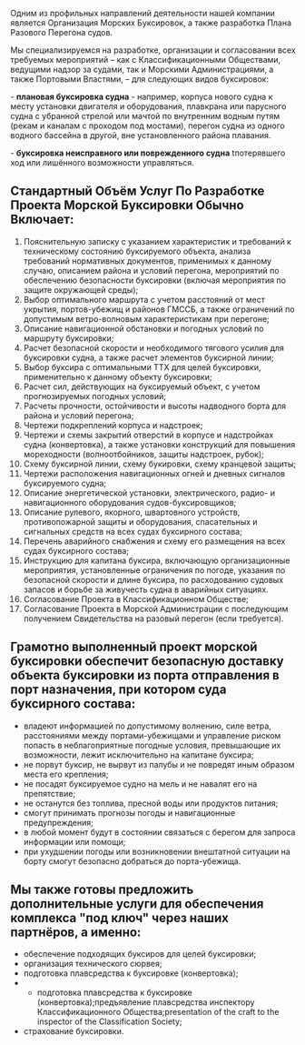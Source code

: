 Одним из профильных направлений деятельности нашей компании является Организация Морских Буксировок, а также разработка Плана Разового Перегона судов.

Мы специализируемся на разработке, организации и согласовании всех требуемых мероприятий – как с Классификационными Обществами, ведущими надзор за судами, так и Морскими Администрациями, а также Портовыми Властями, – для следующих видов буксировок:

\- **плановая буксировка судна** - например, корпуса нового судна к месту установки двигателя и оборудования, плавкрана или парусного судна с убранной стрелой или мачтой по внутренним водным путям (рекам и каналам с проходом под мостами), перегон судна из одного водного бассейна в другой, вне установленного района плавания.

\- **буксировка неисправного или поврежденного судна** tпотерявшего ход или лишённого возможности управляться.

## Стандартный Объём Услуг По Разработке Проекта Морской Буксировки Обычно Включает:

1. Пояснительную записку с указанием характеристик и требований к техническому состоянию буксируемого объекта, анализа требований нормативных документов, применимых к данному случаю, описанием района и условий перегона, мероприятий по обеспечению безопасности буксировки (включая мероприятия по защите окружающей среды);
2. Выбор оптимального маршрута с учетом расстояний от мест укрытия, портов-убежищ и районов ГМССБ, а также ограничений по допустимым ветро-волновым характеристикам при перегоне;
3. Описание навигационной обстановки и погодных условий по маршруту буксировки;
4. Расчет безопасной скорости и необходимого тягового усилия для буксировки судна, а также расчет элементов буксирной линии;
5. Выбор буксира с оптимальными ТТХ для целей буксировки, применительно к данному объекту буксировки;
6. Расчет сил, действующих на буксируемый объект, с учетом прогнозируемых погодных условий;
7. Расчеты прочности, остойчивости и высоты надводного борта для района и условий перегона;
8. Чертежи подкреплений корпуса и надстроек;
9. Чертежи и схемы закрытий отверстий в корпусе и надстройках судна (конвертовка), а также установки конструкций для повышения мореходности (волноотбойников, защиты надстроек, рубок);
10.   Схему буксирной линии, схему букировки, схему кранцевой защиты;
11.   Чертежи расположения навигационных огней и дневных сигналов буксируемого судна;
12.   Описание энергетической установки, электрического, радио- и навигационного оборудования судов-буксировщиков;
13.   Описание рулевого, якорного, швартовного устройств, противопожарной защиты и оборудования, спасательных и сигнальных средств на всех судах буксирного состава;
14.   Перечень аварийного снабжения и схему его размещения на всех судах буксирного состава;
15.   Инструкцию для капитана буксира, включающую организационные мероприятия, установленные ограничения по погоде, указания по безопасной скорости и длине буксира, по расходованию судовых запасов и борьбе за живучесть судна в аварийных ситуациях.
16.   Согласование Проекта в Классификационном Обществе;
17.   Согласование Проекта в Морской Администрации с последующим получением Свидетельства на разовый перегон (если требуется).

## Грамотно выполненный проект морской буксировки обеспечит безопасную доставку объекта буксировки из порта отправления в порт назначения, при котором суда буксирного состава:

-  владеют информацией по допустимому волнению, силе ветра, расстояниями между портами-убежищами и управление риском попасть в неблагоприятные погодные условия, превышающие их возможности, лежит исключительно на капитане буксира;
-  не порвут буксир, не вырвут из палубы и не повредят иным образом места его крепления;
-  не посадят буксируемое судно на мель и не навалят его на препятствие;
-  не останутся без топлива, пресной воды или продуктов питания;
-  смогут принимать прогнозы погоды и навигационные предупреждения;
-  в любой момент будут в состоянии связаться с берегом для запроса информации или помощи;
-  при ухудшении погоды или возникновении внештатной ситуации на борту смогут безопасно добраться до порта-убежища.

## Мы также готовы предложить дополнительные услуги для обеспечения комплекса "под ключ" через наших партнёров, а именно:

-  обеспечение подходящих буксиров для целей буксировки;
-  организация технического сюрвея;
-  подготовка плавсредства к буксировке (конвертовка);
-  -  подготовка плавсредства к буксировке (конвертовка);предъявление плавсредства инспектору Классификационного Общества;presentation of the craft to the inspector of the Classification Society;
-  страхование буксировки.
